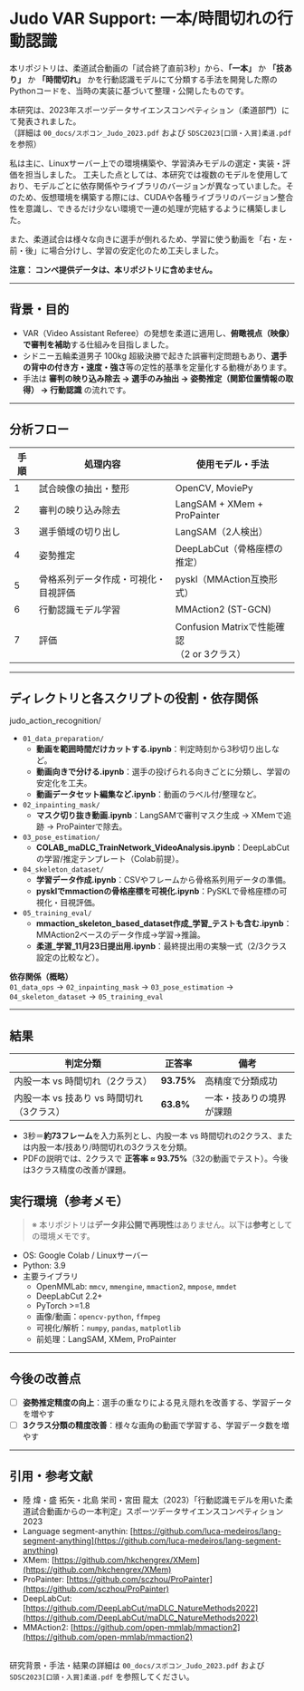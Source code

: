 # Judo VAR Support: 一本/時間切れの行動認識

本リポジトリは、柔道試合動画の「試合終了直前3秒」から、**「一本」** か **「技あり」** か **「時間切れ」** かを行動認識モデルにて分類する手法を開発した際のPythonコードを、当時の実装に基づいて整理・公開したものです。

本研究は、2023年スポーツデータサイエンスコンペティション（柔道部門）にて発表されました。
<br>（詳細は `00_docs/スポコン_Judo_2023.pdf` および `SDSC2023[口頭・入賞]柔道.pdf` を参照）

私は主に、Linuxサーバー上での環境構築や、学習済みモデルの選定・実装・評価を担当しました。
工夫した点としては、本研究では複数のモデルを使用しており、モデルごとに依存関係やライブラリのバージョンが異なっていました。そのため、仮想環境を構築する際には、CUDAや各種ライブラリのバージョン整合性を意識し、できるだけ少ない環境で一連の処理が完結するように構築しました。

また、柔道試合は様々な向きに選手が倒れるため、学習に使う動画を「右・左・前・後」に場合分けし、学習の安定化のため工夫しました。

**注意： コンペ提供データは、本リポジトリに含めません。**

---

## 背景・目的
- VAR（Video Assistant Referee）の発想を柔道に適用し、**俯瞰視点（映像）で審判を補助**する仕組みを目指しました。  
- シドニー五輪柔道男子 100kg 超級決勝で起きた誤審判定問題もあり、**選手の背中の付き方・速度・強さ**等の定性的基準を定量化する動機があります。
- 手法は **審判の映り込み除去 → 選手のみ抽出 → 姿勢推定（関節位置情報の取得） → 行動認識** の流れです。
  
---

## 分析フロー

| 手順 | 処理内容 | 使用モデル・手法 |
|-----------|-----------|----------------|
| 1 | 試合映像の抽出・整形 | OpenCV, MoviePy |
| 2 | 審判の映り込み除去 | LangSAM + XMem + ProPainter |
| 3 | 選手領域の切り出し | LangSAM（2人検出） |
| 4 | 姿勢推定 | DeepLabCut（骨格座標の推定） |
| 5 | 骨格系列データ作成・可視化・目視評価 | pyskl（MMAction互換形式） |
| 6 | 行動認識モデル学習 | MMAction2 (ST-GCN) |
| 7 | 評価 | Confusion Matrixで性能確認<br>（2 or 3クラス） |

---

## ディレクトリと各スクリプトの役割・依存関係

judo_action_recognition/
- `01_data_preparation/`
  - **動画を範囲時間だけカットする.ipynb**：判定時刻から3秒切り出しなど。
  - **動画向きで分ける.ipynb**：選手の投げられる向きごとに分類し、学習の安定化を工夫。
  - **動画データセット編集など.ipynb**：動画のラベル付/整理など。
- `02_inpainting_mask/`
  - **マスク切り抜き動画.ipynb**：LangSAMで審判マスク生成 → XMemで追跡 → ProPainterで除去。
- `03_pose_estimation/`
  - **COLAB_maDLC_TrainNetwork_VideoAnalysis.ipynb**：DeepLabCutの学習/推定テンプレート（Colab前提）。
- `04_skeleton_dataset/`
  - **学習データ作成.ipynb**：CSVやフレームから骨格系列用データの準備。
  - **pysklでmmactionの骨格座標を可視化.ipynb**：PySKLで骨格座標の可視化・目視評価。
- `05_training_eval/`
  - **mmaction_skeleton_based_dataset作成_学習_テストも含む.ipynb**：MMAction2ベースのデータ作成→学習→推論。
  - **柔道_学習_11月23日提出用.ipynb**：最終提出用の実験一式（2/3クラス設定の比較など）。

**依存関係（概略）**  
`01_data_ops` → `02_inpainting_mask` → `03_pose_estimation` → `04_skeleton_dataset` → `05_training_eval`

---

## 結果

| 判定分類                      | 正答率        | 備考           |
| ------------------------- | ---------- | ------------ |
| 内股一本 vs 時間切れ（2クラス）        | **93.75%** | 高精度で分類成功     |
| 内股一本 vs 技あり vs 時間切れ（3クラス） | **63.8%**  | 一本・技ありの境界が課題 |

- 3秒＝**約73フレーム**を入力系列とし、内股一本 vs 時間切れの2クラス、または内股一本/技あり/時間切れの3クラスを分類。
- PDFの説明では、2クラスで **正答率 ≈ 93.75%**（32の動画でテスト）。今後は3クラス精度の改善が課題。  

## 実行環境（参考メモ）

> ※ 本リポジトリは**データ非公開で再現性**はありません。以下は**参考**としての環境メモです。

- OS: Google Colab / Linuxサーバー
- Python: 3.9
- 主要ライブラリ
  - OpenMMLab: `mmcv`, `mmengine`, `mmaction2`, `mmpose`, `mmdet`
  - DeepLabCut 2.2+
  - PyTorch >=1.8
  - 画像/動画：`opencv-python`, `ffmpeg`
  - 可視化/解析：`numpy`, `pandas`, `matplotlib`
  - 前処理：LangSAM, XMem, ProPainter

---

## 今後の改善点
- [ ] **姿勢推定精度の向上**：選手の重なりによる見え隠れを改善する、学習データを増やす
- [ ] **3クラス分類の精度改善**：様々な画角の動画で学習する、学習データ数を増やす

---

## 引用・参考文献
* 陸 煒・盛 拓矢・北島 栄司・宮田 龍太（2023）「行動認識モデルを用いた柔道試合動画からの一本判定」スポーツデータサイエンスコンペティション2023
* Language segment-anythin: [https://github.com/luca-medeiros/lang-segment-anything](https://github.com/luca-medeiros/lang-segment-anything)
* XMem: [https://github.com/hkchengrex/XMem](https://github.com/hkchengrex/XMem)
* ProPainter: [https://github.com/sczhou/ProPainter](https://github.com/sczhou/ProPainter)
* DeepLabCut: [https://github.com/DeepLabCut/maDLC_NatureMethods2022](https://github.com/DeepLabCut/maDLC_NatureMethods2022)
* MMAction2: [https://github.com/open-mmlab/mmaction2](https://github.com/open-mmlab/mmaction2)

<br>研究背景・手法・結果の詳細は `00_docs/スポコン_Judo_2023.pdf` および `SDSC2023[口頭・入賞]柔道.pdf` を参照してください。  
